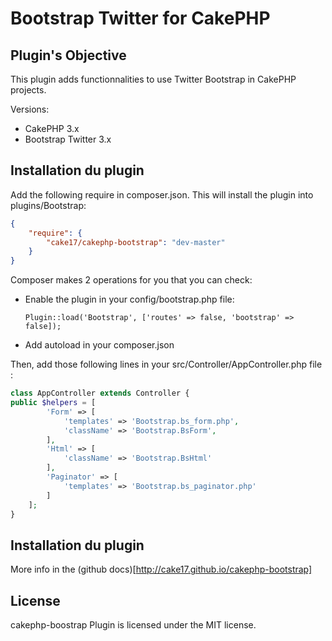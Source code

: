 Bootstrap Twitter for CakePHP
=============================

## Plugin's Objective ##

This plugin adds functionnalities to use Twitter Bootstrap in CakePHP projects.

Versions:

- CakePHP 3.x
- Bootstrap Twitter 3.x

## Installation du plugin ##

Add the following require in composer.json. This will install the plugin into
plugins/Bootstrap:

```json
{
	"require": {
		"cake17/cakephp-bootstrap": "dev-master"
	}
}
```

Composer makes 2 operations for you that you can check:

- Enable the plugin in your config/bootstrap.php file:

	`Plugin::load('Bootstrap', ['routes' => false, 'bootstrap' => false]);`

- Add autoload in your composer.json

Then, add those following lines in your src/Controller/AppController.php file :

```php
class AppController extends Controller {
public $helpers = [
		'Form' => [
			'templates' => 'Bootstrap.bs_form.php',
			'className' => 'Bootstrap.BsForm',
		],
		'Html' => [
			'className' => 'Bootstrap.BsHtml'
		],
		'Paginator' => [
			'templates' => 'Bootstrap.bs_paginator.php'
		]
	];
}
```

## Installation du plugin ##

More info in the (github docs)[http://cake17.github.io/cakephp-bootstrap]

## License ##

cakephp-boostrap Plugin is licensed under the MIT license.
